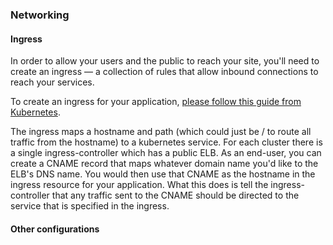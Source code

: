 ### Networking

#### Ingress

In order to allow your users and the public to reach your site, you'll need to create an ingress — a collection of rules that allow inbound connections to reach your services.

To create an ingress for your application, [please follow this guide from Kubernetes](https://v1-9.docs.kubernetes.io/docs/concepts/services-networking/ingress/#the-ingress-resource.).

The ingress maps a hostname and path (which could just be / to route all traffic from the hostname) to a kubernetes service. For each cluster there is a single ingress-controller which has a public ELB. As an end-user, you can create a CNAME record that maps whatever domain name you'd like to the ELB's DNS name. You would then use that CNAME as the hostname in the ingress resource for your application. What this does is tell the ingress-controller that any traffic sent to the CNAME should be directed to the service that is specified in the ingress.

#### Other configurations